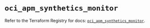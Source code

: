 # `oci_apm_synthetics_monitor`

Refer to the Terraform Registry for docs: [`oci_apm_synthetics_monitor`](https://registry.terraform.io/providers/oracle/oci/7.19.0/docs/resources/apm_synthetics_monitor).
